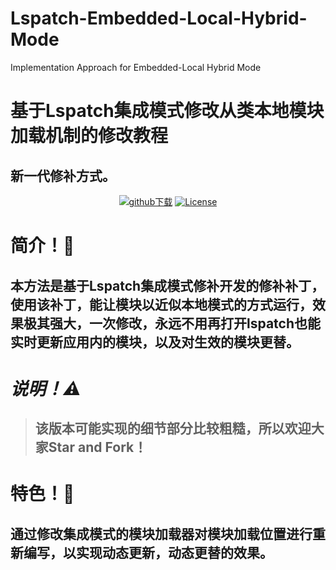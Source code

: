# Lspatch-Embedded-Local-Hybrid-Mode
Implementation Approach for Embedded-Local Hybrid Mode


<div align="left">

# 基于Lspatch集成模式修改从类本地模块加载机制的修改教程
## 新一代修补方式。

<div align="center">

[![github下载](https://img.shields.io/badge/github-下载-informational?logo=github)](https://github.com/dotcog/Loxposed/releases) 
[![License](https://img.shields.io/github/license/QcxFlora/Loxposed?label=License)](https://choosealicense.com/licenses/gpl-3.0/)

<div align="left">

# 简介！🔧
## 本方法是基于Lspatch集成模式修补开发的修补补丁，使用该补丁，能让模块以近似本地模式的方式运行，效果极其强大，一次修改，永远不用再打开lspatch也能实时更新应用内的模块，以及对生效的模块更替。

# ***说明！⚠️***
>## 该版本可能实现的细节部分比较粗糙，所以欢迎大家Star and Fork！


# 特色！🚀
## 通过修改集成模式的模块加载器对模块加载位置进行重新编写，以实现动态更新，动态更替的效果。
